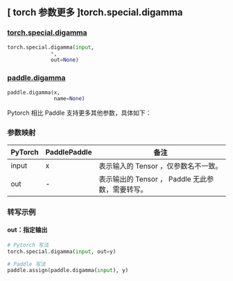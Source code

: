 ## [ torch 参数更多 ]torch.special.digamma
### [torch.special.digamma](https://pytorch.org/docs/stable/special.html#torch.special.digamma)
```python
torch.special.digamma(input,
              *,
              out=None)
```

### [paddle.digamma](https://www.paddlepaddle.org.cn/documentation/docs/zh/api/paddle/special.digamma_cn.html)
```python
paddle.digamma(x,
               name=None)
```

Pytorch 相比 Paddle 支持更多其他参数，具体如下：
### 参数映射
| PyTorch       | PaddlePaddle | 备注                                                   |
| ------------- | ------------ | ------------------------------------------------------ |
|  input  |  x  | 表示输入的 Tensor ，仅参数名不一致。  |
|  out  | -  | 表示输出的 Tensor ， Paddle 无此参数，需要转写。    |

### 转写示例
#### out：指定输出
```python
# Pytorch 写法
torch.special.digamma(input, out=y)

# Paddle 写法
paddle.assign(paddle.digamma(input), y)
```
